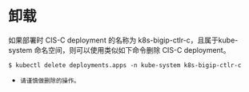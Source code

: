 # 卸载

如果部署时 CIS-C deployment 的名称为 k8s-bigip-ctlr-c，且属于kube-system 命名空间，则可以使用类似如下命令删除 CIS-C deployment。

```shell
$ kubectl delete deployments.apps -n kube-system k8s-bigip-ctlr-c
```

* `请谨慎做删除的操作。`
